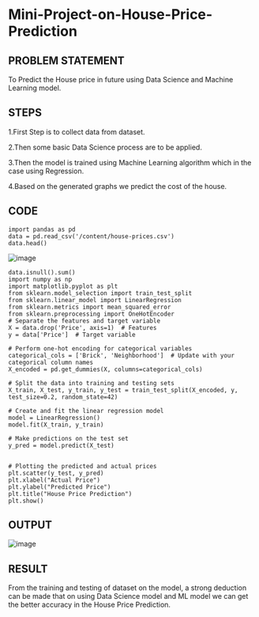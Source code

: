 # Mini-Project-on-House-Price-Prediction

## PROBLEM STATEMENT
To Predict the House price in future using Data Science and Machine Learning model.

## STEPS
1.First Step is to collect data from dataset.

2.Then some basic Data Science process are to be applied.

3.Then the model is trained using Machine Learning algorithm which in the case using Regression.

4.Based on the generated graphs we predict the cost of the house.

## CODE
```
import pandas as pd
data = pd.read_csv('/content/house-prices.csv')
data.head()
```
![image](https://github.com/ManiKandan228/Mini-Project/assets/119160414/a6d77ffc-1e1c-4f17-9a04-e0556d41bbe6)

```
data.isnull().sum()
import numpy as np
import matplotlib.pyplot as plt
from sklearn.model_selection import train_test_split
from sklearn.linear_model import LinearRegression
from sklearn.metrics import mean_squared_error
from sklearn.preprocessing import OneHotEncoder
# Separate the features and target variable
X = data.drop('Price', axis=1)  # Features
y = data['Price']  # Target variable

# Perform one-hot encoding for categorical variables
categorical_cols = ['Brick', 'Neighborhood']  # Update with your categorical column names
X_encoded = pd.get_dummies(X, columns=categorical_cols)

# Split the data into training and testing sets
X_train, X_test, y_train, y_test = train_test_split(X_encoded, y, test_size=0.2, random_state=42)

# Create and fit the linear regression model
model = LinearRegression()
model.fit(X_train, y_train)

# Make predictions on the test set
y_pred = model.predict(X_test)


# Plotting the predicted and actual prices
plt.scatter(y_test, y_pred)
plt.xlabel("Actual Price")
plt.ylabel("Predicted Price")
plt.title("House Price Prediction")
plt.show()
```
## OUTPUT

![image](https://github.com/ManiKandan228/Mini-Project/assets/119160414/2acdcc36-d48a-4683-b5aa-4ff6a49f34fe)

## RESULT
From the training and testing of dataset on the model, a strong deduction can be made that on using Data Science model and ML model we can get the better accuracy in the House Price Prediction.

